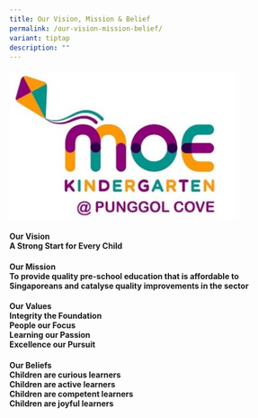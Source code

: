 ```yaml
---
title: Our Vision, Mission & Belief
permalink: /our-vision-mission-belief/
variant: tiptap
description: ""
---
```

<h4></h4>
<div class="isomer-image-wrapper">
<img style="width: 80%;" height="auto" width="100%" alt="MK @ Punggol Cove" src="/images/Picture1.jpg">
</div>
<h4><strong>Our Vision</strong><br>A Strong Start for Every Child</h4>
<h4></h4>
<h4><strong>Our Mission</strong><br>To provide quality pre-school education that is affordable to Singaporeans and catalyse quality improvements in the sector</h4>
<h4></h4>
<h4><strong>Our Values</strong><br>Integrity the Foundation<br>People our Focus<br>Learning our Passion<br>Excellence our Pursuit</h4>
<h4><strong>Our Beliefs</strong><br>Children are curious learners<br>Children are active learners<br>Children are competent learners<br>Children are joyful learners</h4>
<h4></h4>
<h4></h4>
<h4></h4>
<p></p>